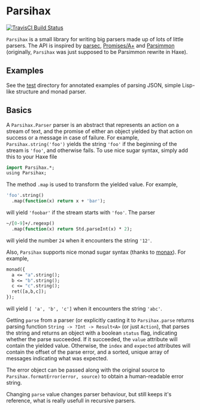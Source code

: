 # Parsihax
[![TravisCI Build Status](https://api.travis-ci.org/deathbeam/parsihax.svg?branch=master)](https://travis-ci.org/deathbeam/parsihax)

`Parsihax` is a small library for writing big parsers made up of lots of little parsers. The API is inspired by [parsec][], [Promises/A+][promises-aplus] and [Parsimmon][parsimmon] (originally, `Parsihax` was just supposed to be Parsimmon rewrite in Haxe).

## Examples
See the [test][] directory for annotated examples of parsing JSON, simple Lisp-like structure and monad parser.

## Basics

A `Parsihax.Parser` parser is an abstract that represents an action on a stream of text, and the promise of either an object yielded by that action on success or a message in case of failure. For example, `Parsihax.string('foo')` yields the string `'foo'` if the beginning of the stream is `'foo'`, and otherwise fails. To use nice sugar syntax, simply add this to your Haxe file

```haxe
import Parsihax.*;
using Parsihax;
```

The method `.map` is used to transform the yielded value. For example,

```haxe
'foo'.string()
  .map(function(x) return x + 'bar');
```

will yield `'foobar'` if the stream starts with `'foo'`. The parser

```haxe
~/[0-9]+/.regexp()
  .map(function(x) return Std.parseInt(x) * 2);
```

will yield the number `24` when it encounters the string `'12'`.

Also, `Parsihax` supports nice monad sugar syntax (thanks to [monax][]). For example,

```haxe
monad({
  a <= "a".string();
  b <= "b".string();
  c <= "c".string();
  ret([a,b,c]);
});
```

will yield `[ 'a', 'b', 'c']` when it encounters the string `'abc'`.

Getting `parse` from a parser (or explicitly casting it to `Parsihax.parse` returns parsing function
`String -> ?Int -> Result<A>` (or just `Action`), that parses the string and returns an object with a boolean
`status` flag, indicating whether the parse succeeded. If it succeeded, the `value` attribute will contain the
yielded value. Otherwise, the `index` and `expected` attributes will contain the offset of the parse error, and
a sorted, unique array of messages indicating what was expected.

The error object can be passed along with the original source to `Parsihax.formatError(error, source)` to obtain
a human-readable error string.

Changing `parse` value changes parser behaviour, but still keeps it's reference, what is really usefull in recursive parsers.

[test]: https://github.com/deathbeam/parsihax/tree/master/test
[monax]: https://github.com/sledorze/monax
[promises-aplus]: https://promisesaplus.com/
[parsec]: https://hackage.haskell.org/package/parsec
[parsimmon]: https://github.com/jneen/parsimmon